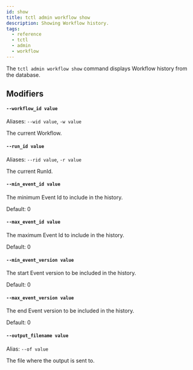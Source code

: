 ```yaml
---
id: show
title: tctl admin workflow show
description: Showing Workflow history.
tags:
  - reference
  - tctl
  - admin
  - workflow
---
```


The `tctl admin workflow show` command displays Workflow history from the database.

## Modifiers

#### `--workflow_id value`

Aliases: `--wid value`, `-w value`

The current Workflow.

#### `--run_id value`

Aliases: `--rid value`, `-r value`

The current RunId.

#### `--min_event_id value`

The minimum Event Id to include in the history.

Default: 0

#### `--max_event_id value`

The maximum Event Id to include in the history.

Default: 0

#### `--min_event_version value`

The start Event version to be included in the history.

Default: 0

#### `--max_event_version value`

The end Event version to be included in the history.

Default: 0

#### `--output_filename value`

Alias: `--of value`

The file where the output is sent to.